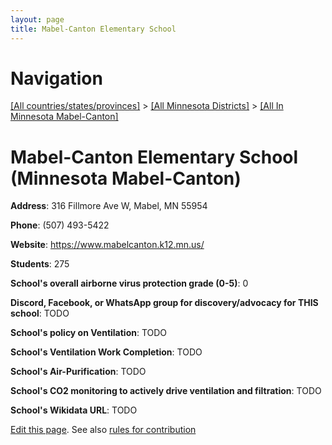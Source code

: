 ```yaml
---
layout: page
title: Mabel-Canton Elementary School
---
```

# Navigation

[[All countries/states/provinces]](../../..) > [[All Minnesota Districts]](../..) > [[All In Minnesota Mabel-Canton]](..)

# Mabel-Canton Elementary School (Minnesota Mabel-Canton)

**Address**: 316 Fillmore Ave W, Mabel, MN 55954

**Phone**: (507) 493-5422

**Website**: <https://www.mabelcanton.k12.mn.us/>

**Students**: 275

**School's overall airborne virus protection grade (0-5)**: 0

**Discord, Facebook, or WhatsApp group for discovery/advocacy for THIS school**: TODO

**School's policy on Ventilation**: TODO

**School's Ventilation Work Completion**: TODO

**School's Air-Purification**: TODO

**School's CO2 monitoring to actively drive ventilation and filtration**: TODO

**School's Wikidata URL**: TODO


[Edit this page](https://github.com/ventilate-schools/MN/edit/main/./Minnesota_Mabel-Canton/Mabel-Canton_Elementary_School.md). See also [rules for contribution](../../../contribution-rules/)